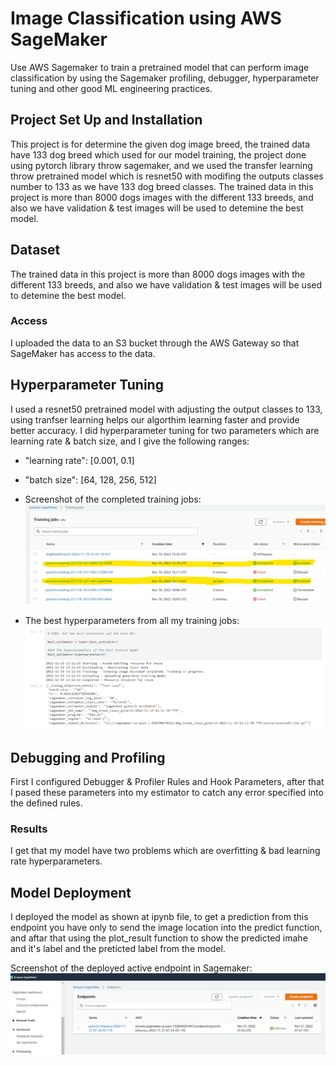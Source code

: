# Image Classification using AWS SageMaker

Use AWS Sagemaker to train a pretrained model that can perform image classification by using the Sagemaker profiling, debugger, hyperparameter tuning and other good ML engineering practices. 

## Project Set Up and Installation
This project is for determine the given dog image breed, the trained data have 133 dog breed which used for our model training, the project done using pytorch library throw sagemaker, and we used the transfer learning throw pretrained model which is resnet50 with modifing the outputs classes number to 133 as we have 133 dog breed classes.
The trained data in this project is more than 8000 dogs images with the different 133 breeds, and also we have validation & test images will be used to detemine the best model.

## Dataset
The trained data in this project is more than 8000 dogs images with the different 133 breeds, and also we have validation & test images will be used to detemine the best model.

### Access
I uploaded the data to an S3 bucket through the AWS Gateway so that SageMaker has access to the data. 

## Hyperparameter Tuning
I used a resnet50 pretrained model with adjusting the output classes to 133, using tranfser learning helps our algorthim learning faster and provide better accuracy.
I did hyperparameter tuning for two parameters which are learning rate & batch size, and I give the following ranges:
  - "learning rate": [0.001, 0.1]
  - "batch size": [64, 128, 256, 512]
  
- Screenshot of the completed training jobs:
  ![training_jobs](training_jobs.png)
- The best hyperparameters from all my training jobs:
  ![best](best.png)

## Debugging and Profiling
First I configured Debugger & Profiler Rules and Hook Parameters, after that I pased these parameters into my estimator to catch any error specified into the defined rules. 

### Results
I get that my model have two problems which are overfitting & bad learning rate hyperparameters.


## Model Deployment
I deployed the model as shown at ipynb file, to get a prediction from this endpoint you have only to send the image location into the predict function, and aftar that using the plot_result function to show the predicted imahe and it's label and the preticted label from the model.

Screenshot of the deployed active endpoint in Sagemaker:
  ![endpoint](endpoint.PNG)

